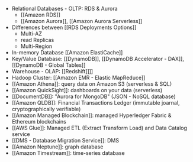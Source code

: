 - Relational Databases - OLTP: RDS & Aurora
	- [[Amazon RDS]]
	- [[Amazon Aurora]], [[Amazon Aurora Serverless]]
- Differences between [[RDS Deployments Options]]
	- Multi-AZ
	- read Replicas
	- Multi-Region
- In-memory Database [[Amazon ElastiCache]]
- Key/Value Database: [[DynamoDB]], [[DynamoDB Accelerator - DAX]], [[DynamoDB - Global Tables]]
- Warehouse - OLAP: [[Redshift]]]]
- Hadoop Cluster: [[Amazon EMR - Elastic MapReduce]]
- [[Amazon Athena]]: query data on Amazon S3 (serverless & SQL)
- [[Amazon QuickSight]]: dashboards on your data (serverless)
- [[DocumentDB]]: "Aurora for MongoDB" (JSON - NoSQL database)
- [[Amazon QLDB]]: Financial Transactions Ledger (immutable joarnal, cryptographically verifiable)
- [[Amazon Managed Blockchain]]: managed Hyperledger Fabric & Ethereum blockchains
- [[AWS Glue]]: Managed ETL (Extract Transform Load) and Data Catalog service
- [[DMS - Database Migration Service]]: DMS
- [[Amazon Neptune]]: graph database
- [[Amazon Timestream]]: time-series database